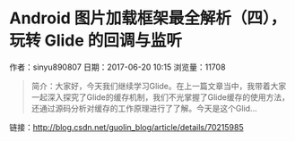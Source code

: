 # Android 图片加载框架最全解析（四），玩转 Glide 的回调与监听
作者：sinyu890807
日期：2017-06-20 10:15
浏览量：11708
> 简介：大家好，今天我们继续学习Glide。在上一篇文章当中，我带着大家一起深入探究了Glide的缓存机制，我们不光掌握了Glide缓存的使用方法，还通过源码分析对缓存的工作原理进行了了解。今天是这个Glid...

 链接：http://blog.csdn.net/guolin_blog/article/details/70215985
